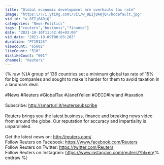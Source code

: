```yaml
---
title: "Global economic development arm overhauls tax rate"
image: "https:\/\/i.ytimg.com\/vi\/w_8EIj8A0jQ\/hqdefault.jpg"
vid_id: "w_8EIj8A0jQ"
categories: "News-Politics"
tags: ["reuters","business","finance"]
date: "2021-10-10T11:42:46+03:00"
vid_date: "2021-10-09T00:03:28Z"
duration: "PT1M12S"
viewcount: "65602"
likeCount: "510"
dislikeCount: "601"
channel: "Reuters"
---
```

{% raw %}A group of 136 countries set a minimum global tax rate of 15% for big companies and sought to make it harder for them to avoid taxation in a landmark deal. <br /> <br />#News #Reuters #GlobalTax #JanetYellen #OECD#Ireland #taxation<br /><br />Subscribe: <a rel="nofollow" target="blank" href="http://smarturl.it/reuterssubscribe">http://smarturl.it/reuterssubscribe</a><br /><br />Reuters brings you the latest business, finance and breaking news video from around the globe.  Our reputation for accuracy and impartiality is unparalleled.<br /><br />Get the latest news on: <a rel="nofollow" target="blank" href="http://reuters.com/">http://reuters.com/</a><br />Follow Reuters on Facebook: <a rel="nofollow" target="blank" href="https://www.facebook.com/Reuters">https://www.facebook.com/Reuters</a><br />Follow Reuters on Twitter: <a rel="nofollow" target="blank" href="https://twitter.com/Reuters">https://twitter.com/Reuters</a><br />Follow Reuters on Instagram: <a rel="nofollow" target="blank" href="https://www.instagram.com/reuters/?hl=en">https://www.instagram.com/reuters/?hl=en</a>{% endraw %}
